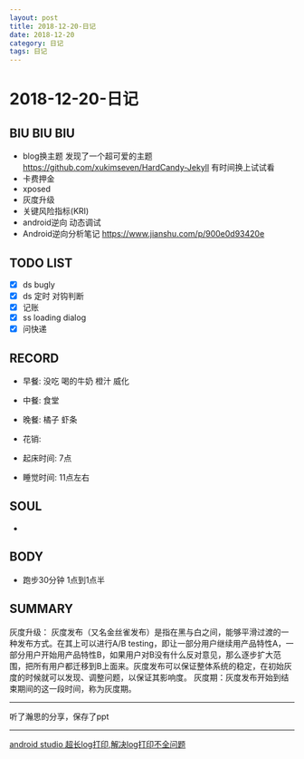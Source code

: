 ```yaml
---
layout: post
title: 2018-12-20-日记
date: 2018-12-20
category: 日记
tags: 日记
---
```

# 2018-12-20-日记
## BIU BIU BIU
- blog换主题 发现了一个超可爱的主题 https://github.com/xukimseven/HardCandy-Jekyll 有时间换上试试看
- 卡费押金
- xposed
- 灰度升级
- 关键风险指标(KRI)
- android逆向 动态调试
- Android逆向分析笔记 https://www.jianshu.com/p/900e0d93420e
 
## TODO LIST
- [x] ds bugly
- [x] ds 定时 对钩判断
- [x] 记账
- [x] ss loading dialog
- [x] 问快递
 
## RECORD
- 早餐:  没吃 喝的牛奶 橙汁 威化
- 中餐:  食堂
- 晚餐:  橘子 虾条
 
- 花销:  
 
- 起床时间:  7点
- 睡觉时间:  11点左右
 
## SOUL
- 
 
## BODY
- 跑步30分钟 1点到1点半
 
## SUMMARY
 
 灰度升级：
灰度发布（又名金丝雀发布）是指在黑与白之间，能够平滑过渡的一种发布方式。在其上可以进行A/B testing，即让一部分用户继续用产品特性A，一部分用户开始用产品特性B，如果用户对B没有什么反对意见，那么逐步扩大范围，把所有用户都迁移到B上面来。灰度发布可以保证整体系统的稳定，在初始灰度的时候就可以发现、调整问题，以保证其影响度。
灰度期：灰度发布开始到结束期间的这一段时间，称为灰度期。  

---

听了瀚思的分享，保存了ppt

---

[android studio 超长log打印,解决log打印不全问题](https://blog.csdn.net/qq_31733073/article/details/78532964)  
